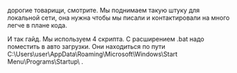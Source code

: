 дорогие товарищи, смотрите. Мы поднимаем такую штуку для локальной сети, она нужна чтобы мы писали и контактировали на много легче в плане кода.

И так гайд.
Мы используем 4 скрипта. С расширением .bat надо поместить в авто загрузки. Они находиться по пути C:\Users\user\AppData\Roaming\Microsoft\Windows\Start Menu\Programs\Startup\ .